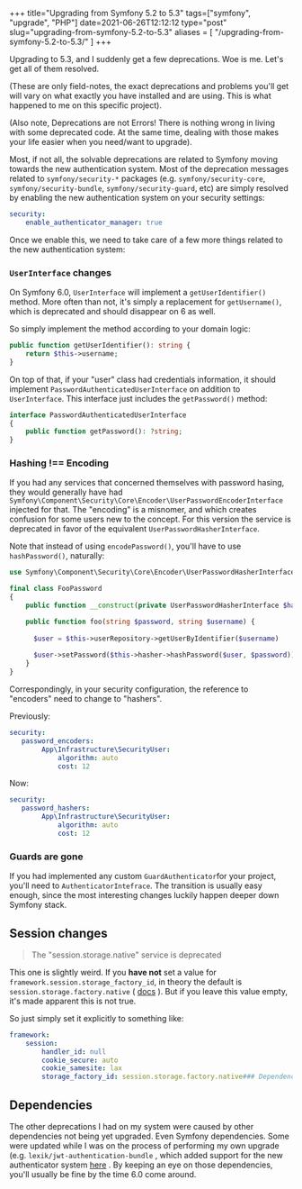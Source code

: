 +++
title="Upgrading from Symfony 5.2 to 5.3"
tags=["symfony", "upgrade", "PHP"]
date=2021-06-26T12:12:12
type="post"
slug="upgrading-from-symfony-5.2-to-5.3"
aliases = [
"/upgrading-from-symfony-5.2-to-5.3/"
]
+++

Upgrading to 5.3, and I suddenly get a few deprecations. Woe is me.
Let's get all of them resolved.

(These are only field-notes, the exact deprecations and problems you'll get will vary on what exactly you have installed and are using. This is what happened to me on this specific project).

(Also note, Deprecations are not Errors! There is nothing wrong in living with some deprecated code. At the same time, dealing with those makes your life easier when you need/want to upgrade).

Most, if not all, the solvable deprecations are related to Symfony moving towards the new authentication system. Most of the deprecation messages related to `symfony/security-*` packages (e.g. `symfony/security-core`, `symfony/security-bundle`, `symfony/security-guard`, etc) are simply resolved by enabling the new authentication system on your security settings:

```yaml
security:
    enable_authenticator_manager: true
```

Once we enable this, we need to take care of a few more things related to the new authentication system:

### `UserInterface` changes

On Symfony 6.0, `UserInterface` will implement a `getUserIdentifier()` method. More often than not, it's simply a replacement for `getUsername()`, which is deprecated and should disappear on 6 as well.

So simply implement the method according to your domain logic:

```php
public function getUserIdentifier(): string {
    return $this->username;
}
```

On top of that, if your "user" class had credentials information, it should implement `PasswordAuthenticatedUserInterface` on addition to `UserInterface`. This interface just includes the `getPassword()` method:

```php
interface PasswordAuthenticatedUserInterface
{
    public function getPassword(): ?string;
}
```

### Hashing !== Encoding

If you had any services that concerned themselves with password hasing, they would generally have had `Symfony\Component\Security\Core\Encoder\UserPasswordEncoderInterface` injected for that. The "encoding" is a misnomer, and which creates confusion for some users new to the concept. For this version the service is deprecated in favor of the equivalent `UserPasswordHasherInterface`.

Note that instead of using `encodePassword()`, you'll have to use `hashPassword()`, naturally:

```php
use Symfony\Component\Security\Core\Encoder\UserPasswordHasherInterface

final class FooPassword
{
    public function __construct(private UserPasswordHasherInterface $hasher, private UserRepository $userRepository) {}

    public function foo(string $password, string $username) {
      
      $user = $this->userRepository->getUserByIdentifier($username)
      
      $user->setPassword($this->hasher->hashPassword($user, $password));
    } 
}
```

Correspondingly, in your security configuration, the reference to "encoders" need to change to "hashers".

Previously:

```yaml
security:
   password_encoders:
        App\Infrastructure\SecurityUser:
            algorithm: auto
            cost: 12
```

Now:

```yaml
security:
   password_hashers:
        App\Infrastructure\SecurityUser:
            algorithm: auto
            cost: 12
```

### Guards are gone

If you had implemented any custom `GuardAuthenticator`for your project, you'll need to `AuthenticatorIntefrace`. The transition is usually easy enough, since the most interesting changes luckily happen deeper down Symfony stack.

## Session changes

> The "session.storage.native" service is deprecated

This one is slightly weird. If you **have not** set a value for `framework.session.storage_factory_id`, in theory the default is `session.storage.factory.native` ( [docs](https://symfony.com/doc/current/reference/configuration/framework.html#storage-factory-id) ). But if you leave this value empty, it's made apparent this is not true.

So just simply set it explicitly to something like:

```yaml
framework:
    session:
        handler_id: null
        cookie_secure: auto
        cookie_samesite: lax
        storage_factory_id: session.storage.factory.native### Dependencies
```

## Dependencies

The other deprecations I had on my system were caused by other dependencies not being yet upgraded. Even Symfony dependencies. Some were updated while I was on the process of performing my own upgrade (e.g. `lexik/jwt-authentication-bundle` , which added support for the new authenticator system [here](https://github.com/lexik/LexikJWTAuthenticationBundle/pull/872) . By keeping an eye on those dependencies, you'll usually be fine by the time 6.0 come around. 
